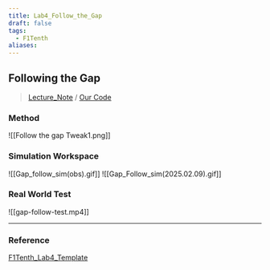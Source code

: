 ```yaml
---
title: Lab4_Follow_the_Gap
draft: false
tags:
  - F1Tenth
aliases:
---
```

## Following the Gap
> [Lecture_Note](https://docs.google.com/presentation/d/1icJ0SHz2Q6JybGRywRTIHEpZbuQ_K2lmvEoJ-sYO4C4/edit#slide=id.p22) / [Our Code](https://github.com/thejourneyofbabo/f1sim_ws/tree/master/src/lecture_ws/f1tenth_lab4_template)
### Method
![[Follow the gap Tweak1.png]]
### Simulation Workspace
![[Gap_follow_sim(obs).gif]]
![[Gap_Follow_sim(2025.02.09).gif]]
### Real World Test
![[gap-follow-test.mp4]]

---
### Reference
[F1Tenth_Lab4_Template](https://github.com/f1tenth/f1tenth_lab4_template)